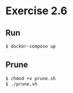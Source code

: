 # Exercise 2.6

## Run
```bash
$ docker-compose up
```

## Prune
```bash
$ chmod +x prune.sh
$ ./prune.sh
```
